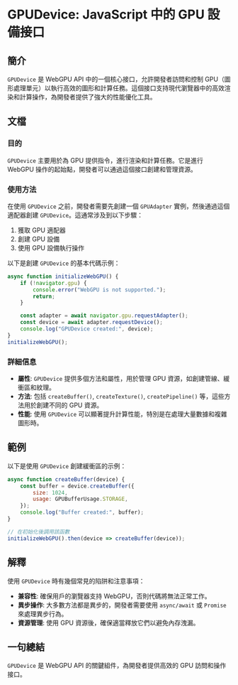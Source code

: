 <!--
Meta Description: # GPUDevice: JavaScript 中的 GPU 設備接口 ## 簡介 `GPUDevice` 是 WebGPU API 中的一個核心接口，允許開發者訪問和控制 GPU（圖形處理單元）以執行高效的圖形和計算任務。這個接口支持現代瀏覽器中的高效渲染和計算操作，為開發者提供了強大的性能優化工...
Meta Keywords: gpudevice, gpu, device, webgpu, createbuffer
-->

# GPUDevice: JavaScript 中的 GPU 設備接口

## 簡介
`GPUDevice` 是 WebGPU API 中的一個核心接口，允許開發者訪問和控制 GPU（圖形處理單元）以執行高效的圖形和計算任務。這個接口支持現代瀏覽器中的高效渲染和計算操作，為開發者提供了強大的性能優化工具。

## 文檔
### 目的
`GPUDevice` 主要用於為 GPU 提供指令，進行渲染和計算任務。它是進行 WebGPU 操作的起始點，開發者可以通過這個接口創建和管理資源。

### 使用方法
在使用 `GPUDevice` 之前，開發者需要先創建一個 `GPUAdapter` 實例，然後通過這個適配器創建 `GPUDevice`。這通常涉及到以下步驟：

1. 獲取 GPU 適配器
2. 創建 GPU 設備
3. 使用 GPU 設備執行操作

以下是創建 `GPUDevice` 的基本代碼示例：

```javascript
async function initializeWebGPU() {
    if (!navigator.gpu) {
        console.error("WebGPU is not supported.");
        return;
    }

    const adapter = await navigator.gpu.requestAdapter();
    const device = await adapter.requestDevice();
    console.log("GPUDevice created:", device);
}
initializeWebGPU();
```

### 詳細信息
- **屬性**: `GPUDevice` 提供多個方法和屬性，用於管理 GPU 資源，如創建管線、緩衝區和紋理。
- **方法**: 包括 `createBuffer()`, `createTexture()`, `createPipeline()` 等，這些方法用於創建不同的 GPU 資源。
- **性能**: 使用 `GPUDevice` 可以顯著提升計算性能，特別是在處理大量數據和複雜圖形時。

## 範例
以下是使用 `GPUDevice` 創建緩衝區的示例：

```javascript
async function createBuffer(device) {
    const buffer = device.createBuffer({
        size: 1024,
        usage: GPUBufferUsage.STORAGE,
    });
    console.log("Buffer created:", buffer);
}

// 在初始化後調用該函數
initializeWebGPU().then(device => createBuffer(device));
```

## 解釋
使用 `GPUDevice` 時有幾個常見的陷阱和注意事項：
- **兼容性**: 確保用戶的瀏覽器支持 WebGPU，否則代碼將無法正常工作。
- **異步操作**: 大多數方法都是異步的，開發者需要使用 `async/await` 或 `Promise` 來處理異步行為。
- **資源管理**: 使用 GPU 資源後，確保適當釋放它們以避免內存洩漏。

## 一句總結
`GPUDevice` 是 WebGPU API 的關鍵組件，為開發者提供高效的 GPU 訪問和操作接口。